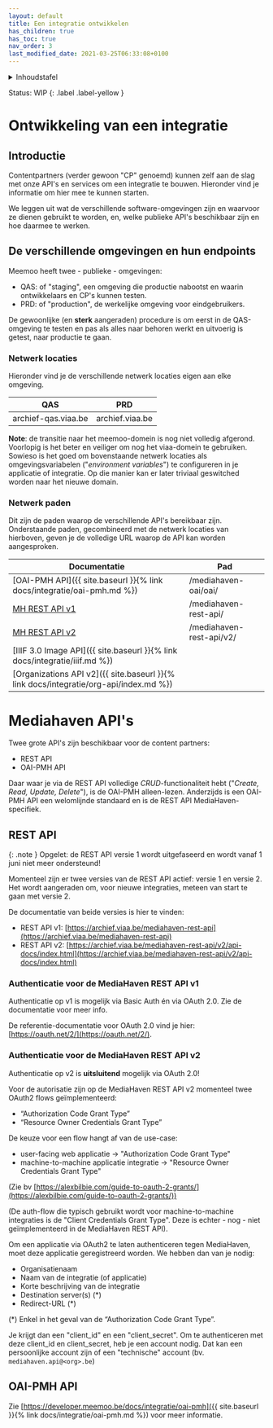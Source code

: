 ```yaml
---
layout: default
title: Een integratie ontwikkelen
has_children: true
has_toc: true
nav_order: 3
last_modified_date: 2021-03-25T06:33:08+0100
---
```


<details markdown="block">
  <summary>
    Inhoudstafel
  </summary>
  {: .text-delta }
1. TOC
{:toc}
</details>

Status: WIP
{: .label .label-yellow }

# Ontwikkeling van een integratie

## Introductie

Contentpartners (verder gewoon "CP" genoemd) kunnen zelf aan de slag met onze
API's en services om een integratie te bouwen. Hieronder vind je informatie om
hier mee te kunnen starten.

We leggen uit wat de verschillende software-omgevingen zijn en waarvoor ze
dienen gebruikt te worden, en, welke publieke API's beschikbaar zijn en hoe
daarmee te werken.

## De verschillende omgevingen en hun endpoints

Meemoo heeft twee - publieke - omgevingen:

- QAS: of "staging", een omgeving die productie nabootst en waarin
  ontwikkelaars en CP's kunnen testen.
- PRD: of "production", de werkelijke omgeving voor eindgebruikers.

De gewoonlijke (en **sterk** aangeraden) procedure is om eerst in de
QAS-omgeving te testen en pas als alles naar behoren werkt en uitvoerig is
getest, naar productie te gaan.

### Netwerk locaties

Hieronder vind je de verschillende netwerk locaties eigen aan elke omgeving.

| QAS                 | PRD             |
|---------------------|-----------------|
| archief-qas.viaa.be | archief.viaa.be |

**Note**: de transitie naar het meemoo-domein is nog niet volledig afgerond.
Voorlopig is het beter en veiliger om nog het viaa-domein te gebruiken. Sowieso
is het goed om bovenstaande netwerk locaties als omgevingsvariabelen
("_environment variables_") te configureren in je applicatie of integratie. Op
die manier kan er later triviaal geswitched worden naar het nieuwe domain.

### Netwerk paden

Dit zijn de paden waarop de verschillende API's bereikbaar zijn. Onderstaande
paden, gecombineerd met de netwerk locaties van hierboven, geven je de
volledige URL waarop de API kan worden aangesproken.

| Documentatie            | Pad                      |
|----------------|--------------------------|
| [OAI-PMH API]({{ site.baseurl }}{% link docs/integratie/oai-pmh.md %})     | /mediahaven-oai/oai/     |
| [MH REST API v1](https://archief.viaa.be/mediahaven-rest-api/) | /mediahaven-rest-api/    | 
| [MH REST API v2](https://archief.viaa.be/mediahaven-rest-api/v2/api-docs/) | /mediahaven-rest-api/v2/ |
| [IIIF 3.0 Image API]({{ site.baseurl }}{% link docs/integratie/iiif.md %}) |                      | 
| [Organizations API v2]({{ site.baseurl }}{% link docs/integratie/org-api/index.md %}) |                       | 

# Mediahaven API's

Twee grote API's zijn beschikbaar voor de content partners:

- REST API
- OAI-PMH API

Daar waar je via de REST API volledige _CRUD_-functionaliteit hebt ("_Create,
Read, Update, Delete_"), is de OAI-PMH alleen-lezen. Anderzijds is een OAI-PMH
API een welomlijnde standaard en is de REST API MediaHaven-specifiek.

## REST API

{: .note }
Opgelet: de REST API versie 1 wordt uitgefaseerd en wordt vanaf 1 juni niet meer ondersteund!

Momenteel zijn er twee versies van de REST API actief: versie 1 en versie 2.
Het wordt aangeraden om, voor nieuwe integraties, meteen van start te gaan met
versie 2.

De documentatie van beide versies is hier te vinden:

- REST API v1:
  [https://archief.viaa.be/mediahaven-rest-api](https://archief.viaa.be/mediahaven-rest-api)
- REST API v2:
  [https://archief.viaa.be/mediahaven-rest-api/v2/api-docs/index.html](https://archief.viaa.be/mediahaven-rest-api/v2/api-docs/index.html)

### Authenticatie voor de MediaHaven REST API v1

Authenticatie op v1 is mogelijk via Basic Auth én via OAuth 2.0. Zie de
documentatie voor meer info.

De referentie-documentatie voor OAuth 2.0 vind je hier:
[https://oauth.net/2/](https://oauth.net/2/).

### Authenticatie voor de MediaHaven REST API v2

Authenticatie op v2 is **uitsluitend** mogelijk via OAuth 2.0!

Voor de autorisatie zijn op de MediaHaven REST API v2 momenteel twee
OAuth2 flows geïmplementeerd:

- “Authorization Code Grant Type”
- “Resource Owner Credentials Grant Type”

De keuze voor een flow hangt af van de use-case:

- user-facing web applicatie → "Authorization Code Grant Type"
- machine-to-machine applicatie integratie → "Resource Owner Credentials Grant
  Type"

(Zie bv [https://alexbilbie.com/guide-to-oauth-2-grants/](https://alexbilbie.com/guide-to-oauth-2-grants/))

(De auth-flow die typisch gebruikt wordt voor machine-to-machine integraties is
de "Client Credentials Grant Type". Deze is echter - nog - niet geïmplementeerd
in de MediaHaven REST API).

Om een applicatie via OAuth2 te laten authenticeren tegen MediaHaven, moet deze
applicatie geregistreerd worden. We hebben dan van je nodig:

- Organisatienaam
- Naam van de integratie (of applicatie)
- Korte beschrijving van de integratie
- Destination server(s) (*)
- Redirect-URL (*)

(*) Enkel in het geval van de “Authorization Code Grant Type”.

Je krijgt dan een "client_id" en een "client_secret". Om te authenticeren met
deze client_id en client_secret, heb je een account nodig. Dat kan een
persoonlijke account zijn of een "technische" account (bv. `mediahaven.api@<org>.be`)

## OAI-PMH API

Zie [https://developer.meemoo.be/docs/integratie/oai-pmh]({{ site.baseurl }}{% link docs/integratie/oai-pmh.md %}) voor meer informatie.
